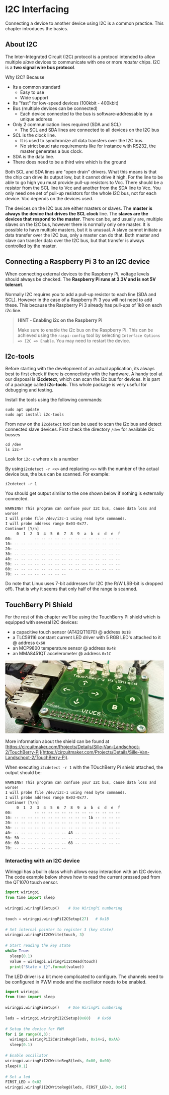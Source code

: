# I2C Interfacing

Connecting a device to another device using I2C is a common practice. This chapter introduces the basics.

## About I2C

The Inter-Integrated Circuit (I2C) protocol is a protocol intended to allow multiple *slave* devices to communicate with one or more *master* chips. I2C is a **two signal wire bus protocol**.

Why I2C? Because

* Its a common standard
  * Easy to use
  * Wide support
* Its "fast" for low-speed devices (100kbit - 400kbit)
* Bus (multiple devices can be connected)
  * Each device connected to the bus is software-addressable by a unique address
* Only 2 communication lines required (SDA and SCL)
  * The SCL and SDA lines are connected to all devices on the I2C bus
* SCL is the clock line.
  * It is used to synchronize all data transfers over the I2C bus.
  * No strict baud rate requirements like for instance with RS232, the master generates a bus clock.
* SDA is the data line.
* There does need to be a third wire which is the ground

<!-- TODO: Image of i2c bus -->

Both SCL and SDA lines are "open drain" drivers. What this means is that the chip can drive its output low, but it cannot drive it high. For the line to be able to go high you must provide pull-up resistors to Vcc. There should be a resistor from the SCL line to Vcc and another from the SDA line to Vcc. You only need one set of pull-up resistors for the whole I2C bus, not for each device. Vcc depends on the devices used.

The devices on the I2C bus are either masters or slaves. The **master is always the device that drives the SCL clock** line. The **slaves are the devices that respond to the master**. There can be, and usually are, multiple slaves on the I2C bus, however there is normally only one master. It is possible to have multiple masters, but it is unusual. A slave cannot initiate a data transfer over the I2C bus, only a master can do that. Both master and slave can transfer data over the I2C bus, but that transfer is always controlled by the master.

## Connecting a Raspberry Pi 3 to an I2C device

When connecting external devices to the Raspberry Pi, voltage levels should always be checked. The **Raspberry Pi runs at 3.3V and is not 5V tolerant**.

Normally I2C requires you to add a pull-up resistor to each line (SDA and SCL). However in the case of a Raspberry Pi 3 you will not need to add these. This because the Raspberry Pi 3 already has pull-ups of 1k8 on each i2c line.

> **HINT** - **Enabling i2c on the Raspberry Pi**
>
> Make sure to enable the i2c bus on the Raspberry Pi. This can be achieved using the `raspi-config` tool by selecting `Interface Options => I2C => Enable`. You may need to restart the device.

## I2c-tools

Before starting with the development of an actual application, its always best to first check if there is connectivity with the hardware. A handy tool at our disposal is **i2cdetect**, which can scan the i2c bus for devices. It is part of a package called **i2c-tools**. This whole package is very useful for debugging and testing.

Install the tools using the following commands:

```shell
sudo apt update
sudo apt install i2c-tools
```

From now on the `i2cdetect` tool can be used to scan the i2c bus and detect connected slave devices. First check the directory `/dev` for available i2c busses

```shell
cd /dev
ls i2c-*
```

Look for `i2c-x` where x is a number

By using`i2cdetect -r <x>` and replacing `<x>` with the number of the actual device bus, the bus can be scanned. For example:

```shell
i2cdetect -r 1
```

You should get output similar to the one shown below if nothing is externally connected.

```text
WARNING! This program can confuse your I2C bus, cause data loss and worse!
I will probe file /dev/i2c-1 using read byte commands.
I will probe address range 0x03-0x77.
Continue? [Y/n]
     0  1  2  3  4  5  6  7  8  9  a  b  c  d  e  f
00:          -- -- -- -- -- -- -- -- -- -- -- -- --
10: -- -- -- -- -- -- -- -- -- -- -- -- -- -- -- --
20: -- -- -- -- -- -- -- -- -- -- -- -- -- -- -- --
30: -- -- -- -- -- -- -- -- -- -- -- -- -- -- -- --
40: -- -- -- -- -- -- -- -- -- -- -- -- -- -- -- --
50: -- -- -- -- -- -- -- -- -- -- -- -- -- -- -- --
60: -- -- -- -- -- -- -- -- -- -- -- -- -- -- -- --
70: -- -- -- -- -- -- -- --
```

Do note that Linux uses 7-bit addresses for I2C (the R/W LSB-bit is dropped off). That is why it seems that only half of the range is scanned.

## TouchBerry Pi Shield

For the rest of this chapter we'll be using the TouchBerry Pi shield which is equipped with several I2C devices:

* a capacitive touch sensor (AT42QT1070) @ address `0x1B`
* a TLC59116 constant current LED driver with 5 RGB LED's attached to it @ address `0x60`
* an MCP9800 temperature sensor @ address `0x48`
* an MMA8451QT accelerometer @ address `0x1C`

![The TouchBerry Pi Shield](./img/touchberry.png)

More information about the shield can be found at [https://circuitmaker.com/Projects/Details/Sille-Van-Landschoot-2/TouchBerry-Pi](https://circuitmaker.com/Projects/Details/Sille-Van-Landschoot-2/TouchBerry-Pi).

When executing `i2cdetect -r 1` with the TOuchBerry Pi shield attached, the output should be:

```text
WARNING! This program can confuse your I2C bus, cause data loss and worse!
I will probe file /dev/i2c-1 using read byte commands.
I will probe address range 0x03-0x77.
Continue? [Y/n] 
     0  1  2  3  4  5  6  7  8  9  a  b  c  d  e  f
00:          -- -- -- -- -- -- -- -- -- -- -- -- -- 
10: -- -- -- -- -- -- -- -- -- -- -- 1b -- -- -- -- 
20: -- -- -- -- -- -- -- -- -- -- -- -- -- -- -- -- 
30: -- -- -- -- -- -- -- -- -- -- -- -- -- -- -- -- 
40: -- -- -- -- -- -- -- -- 48 -- -- -- -- -- -- -- 
50: 50 -- -- -- -- -- -- -- -- -- -- -- -- -- -- -- 
60: 60 -- -- -- -- -- -- -- 68 -- -- -- -- -- -- -- 
70: -- -- -- -- -- -- -- --                         
```

### Interacting with an I2C device

Wiringpi has a builin class which allows easy interaction with an I2C device. The code example below shows how to read the current pressed pad from the QT1070 touch sensor.

```python
import wiringpi
from time import sleep

wiringpi.wiringPiSetup()    # Use WiringPi numbering

touch = wiringpi.wiringPiI2CSetup(27)   # 0x1B

# Set internal pointer to register 3 (key state)
wiringpi.wiringPiI2CWrite(touch, 3)

# Start reading the key state
while True:
  sleep(0.1)
  value = wiringpi.wiringPiI2CRead(touch)
  print("State = {}".format(value))
```

The LED driver is a bit more complicated to configure. The channels need to be configured in PWM mode and the oscillator needs to be enabled.

```python
import wiringpi
from time import sleep

wiringpi.wiringPiSetup()    # Use WiringPi numbering

leds = wiringpi.wiringPiI2CSetup(0x60)   # 0x60

# Setup the device for PWM
for i in range(0,3):
  wiringpi.wiringPiI2CWriteReg8(leds, 0x14+i, 0xAA)
  sleep(0.1)

# Enable oscillator
wiringpi.wiringPiI2CWriteReg8(leds, 0x00, 0x00)
sleep(0.1)

# Set a led
FIRST_LED = 0x02
wiringpi.wiringPiI2CWriteReg8(leds, FIRST_LED+3, 0x45)
```